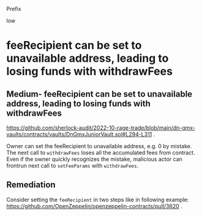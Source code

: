 Prefix

low

# feeRecipient can be set to unavailable address, leading to losing funds with withdrawFees

## Medium- feeRecipient can be set to unavailable address, leading to losing funds with withdrawFees
https://github.com/sherlock-audit/2022-10-rage-trade/blob/main/dn-gmx-vaults/contracts/vaults/DnGmxJuniorVault.sol#L294-L311 .

Owner can set the feeRecipient to unavailable address, e.g. 0 by mistake. The next call to `withdrawFees` loses all the accumulated fees from contract. Even if the owner quickly recognizes the mistake, malicious actor can frontrun next call to `setFeeParams` with `withdrawFees`. 

## Remediation

Consider setting the `feeRecipient` in two steps like in following example: https://github.com/OpenZeppelin/openzeppelin-contracts/pull/3620 .